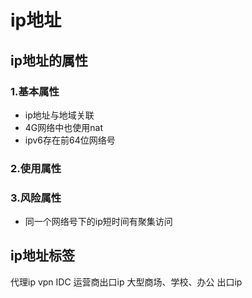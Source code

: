 # ip地址

## ip地址的属性

### 1.基本属性
- ip地址与地域关联
- 4G网络中也使用nat
- ipv6存在前64位网络号

### 2.使用属性

### 3.风险属性
- 同一个网络号下的ip短时间有聚集访问

## ip地址标签
代理ip
vpn
IDC
运营商出口ip
大型商场、学校、办公 出口ip